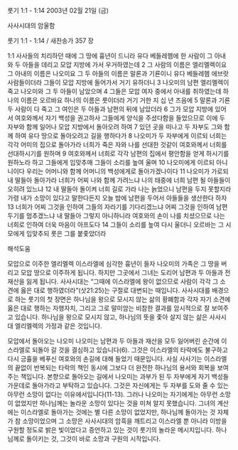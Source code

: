 룻기 1:1 - 1:14 
2003년 02월 21일 (금)

사사시대의 암울함



룻기 1:1 - 1:14 / 새찬송가 357 장


1:1 사사들의 치리하던 때에 그 땅에 흉년이 드니라 유다 베들레헴에 한 사람이 그 아내와 두 아들을 데리고 모압 지방에 가서 우거하였는데 2 그 사람의 이름은 엘리멜렉이요 그 아내의 이름은 나오미요 그 두 아들의 이름은 말론과 기룐이니 유다 베들레헴 에브랏 사람들이더라 그들이 모압 지방에 들어가서 거기 유하더니 3 나오미의 남편 엘리멜렉이 죽고 나오미와 그 두 아들이 남았으며 4 그들은 모압 여자 중에서 아내를 취하였는데 하나의 이름은 오르바요 하나의 이름은 룻이더라 거기 거한 지 십 년 즈음에 5 말론과 기룐 두 사람이 다 죽고 그 여인은 두 아들과 남편의 뒤에 남았더라 6 그가 모압 지방에 있어서 여호와께서 자기 백성을 권고하사 그들에게 양식을 주셨다함을 들었으므로 이에 두 자부와 함께 일어나 모압 지방에서 돌아오려 하여 7 있던 곳을 떠나고 두 자부도 그와 함께 하여 유다 땅으로 돌아오려고 길을 행하다가 8 나오미가 두 자부에게 이르되 너희는 각각 어미의 집으로 돌아가라 너희가 죽은 자와 나를 선대한 것같이 여호와께서 너희를 선대하시기를 원하며 9 여호와께서 너희로 각각 남편의 집에서 평안함을 얻게 하시기를 원하노라 하고 그들에게 입맞추매 그들이 소리를 높여 울며 10 나오미에게 이르되 아니니이다 우리는 어머니와 함께 어머니의 백성에게로 돌아가겠나이다 11 나오미가 가로되 내 딸들아 돌아가라 너희가 어찌 나와 함께 가려느냐 나의 태중에 너희 남편 될 아들들이 오히려 있느냐 12 내 딸들아 돌이켜 너희 길로 가라 나는 늙었으니 남편을 두지 못할지라 가령 내가 소망이 있다고 말한다든지 오늘 밤에 남편을 두어서 아들들을 생산한다 하자 13 너희가 어찌 그것을 인하여 그들의 자라기를 기다리겠느냐 어찌 그것을 인하여 남편 두기를 멈추겠느냐 내 딸들아 그렇지 아니하니라 여호와의 손이 나를 치셨으므로 나는 너희로 인하여 더욱 마음이 아프도다 14 그들이 소리를 높여 다시 울더니 오르바는 그 시모에게 입맞추되 룻은 그를 붙좇았더라

해석도움





모압으로 이주한 엘리멜렉 
이스라엘에 심각한 흉년이 들자 나오미의 가족은 그 땅을 버리고 모압 땅으로 이주하게 됩니다. 하지만 그곳에서 그녀는 도리어 남편과 두 아들과 전 재산을 잃게 됩니다. 사사시대는 “그때에 이스라엘에 왕이 없으므로 사람이 각각 그 소견에 옳은 대로 행하였더라”(삿21:25)는 구절로 대변되는 때입니다. 사사시대를 배경으로 하는 룻기의 첫 장면은 하나님을 왕으로 모시지 않는 삶의 황폐함과 각자 자기 소견에 옳은 대로 행하는 자행자치, 그리고 그로 말미암는 비참한 결과를 암시적으로 잘 보여주고 있습니다. 하나님을 왕으로 모시지 않고, 하나님의 뜻을 좇아 살지 않는 삶은 사사시대 엘리멜렉의 가정과 같은 것입니다. 

모압에서 돌아오는 나오미 
나오미는 남편과 두 아들과 재산을 모두 잃어버린 순간에 이스라엘로 되돌아 갈 것을 결심하고 있습니다(6). 그것은 이스라엘의 타락에도 불구하고 다시 긍휼을 베푸신 여호와의 손길에 대해 들었기 때문입니다. 사실 사사기는 이스라엘의 끝없이 반복되는 타락의 책인 동시에 그보다 더 완전한 하나님의 용서와 회복을 보여주는 책입니다. 본향으로 돌아오는 길에서 나오미는 과부가 된 두 자부에게 자기 백성들 가운데로 돌아가라고 부탁하고 있습니다. 그것은 자신에게는 두 자부를 도와 줄 수 있는 아무런 소망이 없다는 이유에서입니다(11-13). 그러나 나오미는 자기에게는 아무런 소망이 없었지만 하나님께는 놀라운 소망이 있다는 것을 미쳐 알지 못했습니다. 그녀의 계산에는 이스라엘로 돌아가는 것에는 별 다른 소망이 없었지만, 하나님께 돌아가는 것 자체가 참 소망이었으며 그 소망은 사사시대의 암흑을 깨트리고 이스라엘 뿐 아니라 이방을 구원할 정도로 밝은 빛이었다고 증언하고 있는 것이 룻기의 놀라운 메시지입니다. 하나님께로 돌이키는 것, 그것이 바로 소망과 구원의 시작입니다.